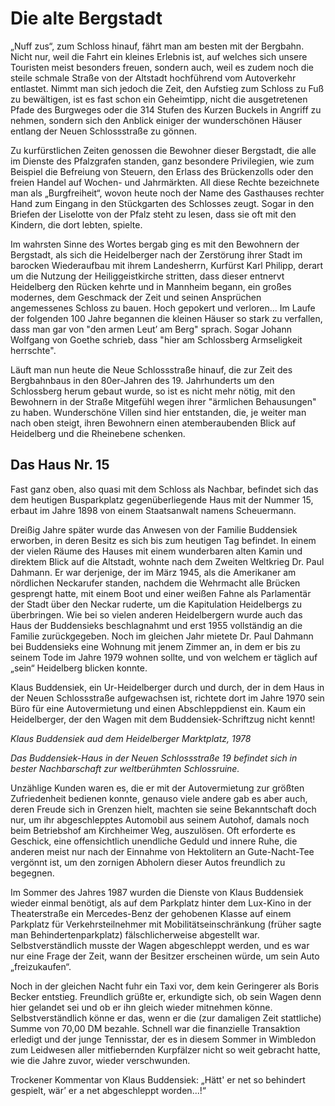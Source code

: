 # Die alte Bergstadt

„Nuff zus“, zum Schloss hinauf, fährt man am besten mit der Bergbahn. Nicht nur, weil die Fahrt ein kleines Erlebnis ist, auf welches sich unsere Touristen meist besonders freuen, sondern auch, weil es zudem noch die steile schmale Straße von der Altstadt hochführend vom Autoverkehr entlastet. Nimmt man sich jedoch die Zeit, den Aufstieg zum Schloss zu Fuß zu bewältigen, ist es fast schon ein Geheimtipp, nicht die ausgetretenen Pfade des Burgweges oder die 314 Stufen des Kurzen Buckels in Angriff zu nehmen, sondern sich den Anblick einiger der wunderschönen Häuser entlang der Neuen Schlossstraße zu gönnen.

Zu kurfürstlichen Zeiten genossen die Bewohner dieser Bergstadt, die alle im Dienste des Pfalzgrafen standen, ganz besondere Privilegien, wie zum Beispiel die Befreiung von Steuern, den Erlass des Brückenzolls oder den freien Handel auf Wochen- und Jahrmärkten. All diese Rechte bezeichnete man als „Burgfreiheit“, wovon heute noch der Name des Gasthauses rechter Hand zum Eingang in den Stückgarten des Schlosses zeugt. Sogar in den Briefen der Liselotte von der Pfalz steht zu lesen, dass sie oft mit den Kindern, die dort lebten, spielte.

Im wahrsten Sinne des Wortes bergab ging es mit den Bewohnern der Bergstadt, als sich die Heidelberger nach der Zerstörung ihrer Stadt im barocken Wiederaufbau mit ihrem Landesherrn, Kurfürst Karl Philipp, derart um die Nutzung der Heiliggeistkirche stritten, dass dieser entnervt Heidelberg den Rücken kehrte und in Mannheim begann, ein großes modernes, dem Geschmack der Zeit und seinen Ansprüchen angemessenes Schloss zu bauen. Hoch gepokert und verloren... Im Laufe der folgenden 100 Jahre begannen die kleinen Häuser so stark zu verfallen, dass man gar von "den armen Leut’ am Berg" sprach. Sogar Johann Wolfgang von Goethe schrieb, dass "hier am Schlossberg Armseligkeit herrschte".

Läuft man nun heute die Neue Schlossstraße hinauf, die zur Zeit des Bergbahnbaus in den 80er-Jahren des 19. Jahrhunderts um den Schlossberg herum gebaut wurde, so ist es nicht mehr nötig, mit den Bewohnern in der Straße Mitgefühl wegen ihrer "ärmlichen Behausungen" zu haben. Wunderschöne Villen sind hier entstanden, die, je weiter man nach oben steigt, ihren Bewohnern einen atemberaubenden Blick auf Heidelberg und die Rheinebene schenken.

## Das Haus Nr. 15

Fast ganz oben, also quasi mit dem Schloss als Nachbar, befindet sich das dem heutigen Busparkplatz gegenüberliegende Haus mit der Nummer 15, erbaut im Jahre 1898 von einem Staatsanwalt namens Scheuermann.

Dreißig Jahre später wurde das Anwesen von der Familie Buddensiek erworben, in deren Besitz es sich bis zum heutigen Tag befindet. In einem der vielen Räume des Hauses mit einem wunderbaren alten Kamin und direktem Blick auf die Altstadt, wohnte nach dem Zweiten Weltkrieg Dr. Paul Dahmann. Er war derjenige, der im März 1945, als die Amerikaner am nördlichen Neckarufer standen, nachdem die Wehrmacht alle Brücken gesprengt hatte, mit einem Boot und einer weißen Fahne als Parlamentär der Stadt über den Neckar ruderte, um die Kapitulation Heidelbergs zu überbringen. Wie bei so vielen anderen Heidelbergern wurde auch das Haus der Buddensieks beschlagnahmt und erst 1955 vollständig an die Familie zurückgegeben. Noch im gleichen Jahr mietete Dr. Paul Dahmann bei Buddensieks eine Wohnung mit jenem Zimmer an, in dem er bis zu seinem Tode im Jahre 1979 wohnen sollte, und von welchem er täglich auf „sein“ Heidelberg blicken konnte.

Klaus Buddensiek, ein Ur-Heidelberger durch und durch, der in dem Haus in der Neuen Schlossstraße aufgewachsen ist, richtete dort im Jahre 1970 sein Büro für eine Autovermietung und einen Abschleppdienst ein. Kaum ein Heidelberger, der den Wagen mit dem Buddensiek-Schriftzug nicht kennt!

*Klaus Buddensiek aud dem Heidelberger Marktplatz, 1978*

*Das Buddensiek-Haus in der Neuen Schlossstraße 19 befindet sich in bester Nachbarschaft zur weltberühmten Schlossruine.*

Unzählige Kunden waren es, die er mit der Autovermietung zur größten Zufriedenheit bedienen konnte, genauso viele andere gab es aber auch, deren Freude sich in Grenzen hielt, machten sie seine Bekanntschaft doch nur, um ihr abgeschlepptes Automobil aus seinem Autohof, damals noch beim Betriebshof am Kirchheimer Weg, auszulösen. Oft erforderte es Geschick, eine offensichtlich unendliche Geduld und innere Ruhe, die anderen meist nur nach der Einnahme von Hektolitern an Gute-Nacht-Tee vergönnt ist, um den zornigen Abholern dieser Autos freundlich zu begegnen.

Im Sommer des Jahres 1987 wurden die Dienste von Klaus Buddensiek wieder einmal benötigt, als auf dem Parkplatz hinter dem Lux-Kino in der Theaterstraße ein Mercedes-Benz der gehobenen Klasse auf einem Parkplatz für Verkehrsteilnehmer mit Mobilitätseinschränkung (früher sagte man Behindertenparkplatz) fälschlicherweise abgestellt war. Selbstverständlich musste der Wagen abgeschleppt werden, und es war nur eine Frage der Zeit, wann der Besitzer erscheinen würde, um sein Auto „freizukaufen“.

Noch in der gleichen Nacht fuhr ein Taxi vor, dem kein Geringerer als Boris Becker entstieg. Freundlich grüßte er, erkundigte sich, ob sein Wagen denn hier gelandet sei und ob er ihn gleich wieder mitnehmen könne. Selbstverständlich könne er das, wenn er die (zur damaligen Zeit stattliche) Summe von 70,00 DM bezahle. Schnell war die finanzielle Transaktion erledigt und der junge Tennisstar, der es in diesem Sommer in Wimbledon zum Leidwesen aller mitfiebernden Kurpfälzer nicht so weit gebracht hatte, wie die Jahre zuvor, wieder verschwunden.

Trockener Kommentar von Klaus Buddensiek: „Hätt' er net so behindert gespielt, wär’ er a net abgeschleppt worden...!“